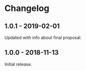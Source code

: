 # Changelog

## 1.0.1 - 2019-02-01

Updated with info about final proposal.

## 1.0.0 - 2018-11-13

Initial release.
